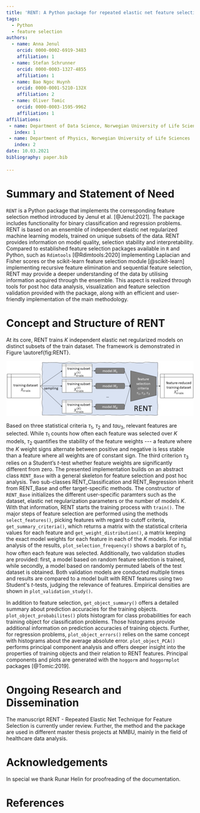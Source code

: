 ```yaml
---
title: 'RENT: A Python package for repeated elastic net feature selection'
tags:
  - Python
  - feature selection
authors:
  - name: Anna Jenul
    orcid: 0000-0002-6919-3483
    affiliation: 1
  - name: Stefan Schrunner
    orcid: 0000-0003-1327-4855
    affiliation: 1
  - name: Bao Ngoc Huynh
    orcid: 0000-0001-5210-132X
    affiliation: 2
  - name: Oliver Tomic
    orcid: 0000-0003-1595-9962
    affiliation: 1
affiliations:
 - name: Department of Data Science, Norwegian University of Life Sciences
   index: 1
 - name: Department of Physics, Norwegian University of Life Sciences
   index: 2
date: 10.03.2021
bibliography: paper.bib

---
```


# Summary and Statement of Need
`RENT` is a Python package that implements the corresponding feature selection method introduced by Jenul et al. [@Jenul:2021]. The package includes functionality for binary classification and regression problems. RENT is based on an ensemble of independent elastic net regularized machine learning models, trained on unique
subsets of the data. RENT provides information on model quality, selection stability and interpretability. Compared to established feature selection packages available in `R` and Python, such as `Rdimtools` [@Rdimtools:2020] implementing Laplacian and Fisher scores or the scikit-learn feature selection module [@scikit-learn] implementing recursive feature elimination and sequential feature selection, RENT may provide a deeper understanding of the data by utilising information acquired through the ensemble. This aspect is realized through tools for post hoc data analysis, visualization and feature selection validation provided with the package, along with an efficient and user-friendly implementation of the main methodology.

# Concept and Structure of RENT
At its core, RENT trains $K$ independent elastic net regularized models on distinct subsets of the train dataset. The framework is demonstrated in Figure \autoref{fig:RENT}.

![Summary of RENT method [@Jenul:2021].\label{fig:RENT}](RENT_overview.png)

Based on three statistical criteria $\tau_1$, $\tau_2$ and $tau_3$, relevant features are selected. While $\tau_1$ counts how often each feature was selected over $K$ models, $\tau_2$ quantifies the stability of the feature weights --- a feature where the $K$ weight signs alternate between positive and negative is less stable than a feature where all weights are of constant sign. The third criterion $\tau_3$ relies on a Student’s $t$-test whether feature weights are significantly different from zero. The presented implementation builds on an abstract class `RENT_Base` with a general skeleton for feature selection and post hoc analysis. Two sub-classes RENT_Classification and RENT_Regression inherit from RENT_Base and offer target-specific methods. The constructor of `RENT_Base` initializes the different user-specific paramters such as the dataset, elastic net regularization parameters or the number of models $K$. With that information, RENT starts the training process with `train()`.
The major steps of feature selection are performed using the methods `select_features()`, picking features with regard to cutoff criteria, `get_summary_criteria()`, which returns a matrix with the statistical criteria values for each feature and `get_weight_distribution()`, a matrix keeping the exact model weights for each feature in each of the $K$ models. For initial analysis of the results, `plot_selection_frequency()` shows a barplot of $\tau_1$, how often each feature was selected. Additionally, two validation studies are provided: first, a model based on random feature selection is trained, while secondly, a model based on randomly permuted labels of the test dataset is obtained. Both validation models are conducted multiple times and results are compared to a model built with RENT features using two Student's $t$-tests, judging the relevance of features. Empirical densities are shown in `plot_validation_study()`.

In addition to feature selection, `get_object_summary()` offers a detailed summary about prediction accuracies for the training objects. `plot_object_probabilites()` plots histogram for class probabilities for each training object for classification problems. Those histograms provide additional information on prediction accuracies of training objects. Further, for regression problems, `plot_object_errors()` relies on the same concept with histograms about the average absolute error. `plot_object_PCA()` performs principal component analysis and offers deeper insight into the properties of training objects and their relation to RENT features. Principal components and plots are generated with the `hoggorm` and `hoggormplot` packages [@Tomic:2019].

# Ongoing Research and Dissemination
The manuscript RENT - Repeated Elastic Net Technique for Feature Selection is currently under review. Further, the method and the package are used in
different master thesis projects at NMBU, mainly in the field of healthcare data analysis.

# Acknowledgements
In special we thank Runar Helin for proofreading of the documentation.

# References
